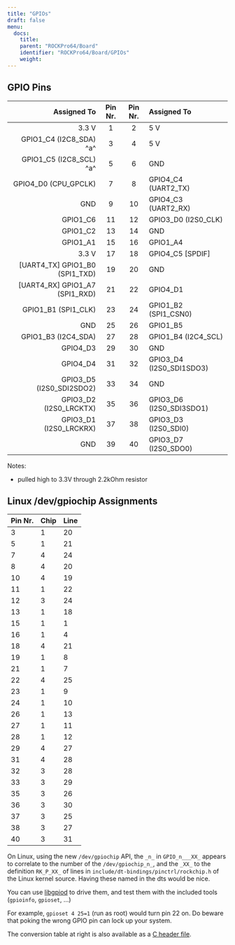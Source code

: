 ```yaml
---
title: "GPIOs"
draft: false
menu:
  docs:
    title:
    parent: "ROCKPro64/Board"
    identifier: "ROCKPro64/Board/GPIOs"
    weight: 
---
```


## GPIO Pins

| Assigned To | Pin Nr. | Pin Nr. | Assigned To |
| --: | :-: | :-: | :-- |
| 3.3 V | 1 | 2 | 5 V |
| GPIO1_C4 (I2C8_SDA) ^a^ | 3 | 4 | 5 V |
| GPIO1_C5 (I2C8_SCL) ^a^ | 5 | 6 | GND |
| GPIO4_D0 (CPU_GPCLK) | 7 | 8 | GPIO4_C4 (UART2_TX) |
| GND | 9 | 10 | GPIO4_C3 (UART2_RX) |
| GPIO1_C6 | 11 | 12 | GPIO3_D0 (I2S0_CLK) |
| GPIO1_C2 | 13 | 14 | GND |
| GPIO1_A1 | 15 | 16 | GPIO1_A4 |
| 3.3 V | 17 | 18 | GPIO4_C5 [SPDIF] |
| [UART4_TX] GPIO1_B0 (SPI1_TXD) | 19 | 20 | GND |
| [UART4_RX] GPIO1_A7 (SPI1_RXD) | 21 | 22 | GPIO4_D1 |
| GPIO1_B1 (SPI1_CLK) | 23 | 24 | GPIO1_B2 (SPI1_CSN0) |
| GND | 25 | 26 | GPIO1_B5 |
| GPIO1_B3 (I2C4_SDA) | 27 | 28 | GPIO1_B4 (I2C4_SCL) |
| GPIO4_D3 | 29 | 30 | GND |
| GPIO4_D4 | 31 | 32 | GPIO3_D4 (I2S0_SDI1SDO3) |
| GPIO3_D5 (I2S0_SDI2SDO2) | 33 | 34 | GND |
| GPIO3_D2 (I2S0_LRCKTX) | 35 | 36 | GPIO3_D6 (I2S0_SDI3SDO1) |
| GPIO3_D1 (I2S0_LRCKRX) | 37 | 38 | GPIO3_D3 (I2S0_SDI0) |
| GND | 39 | 40 | GPIO3_D7 (I2S0_SDO0) |

Notes: 

* pulled high to 3.3V through 2.2kOhm resistor

## Linux /dev/gpiochip Assignments

| Pin Nr. | Chip | Line |
| --- | --- | --- |
| 3 | 1 | 20  |
| 5 | 1 | 21  |
| 7 | 4 | 24  |
| 8 | 4 | 20  |
| 10 | 4 | 19  |
| 11 | 1 | 22  |
| 12 | 3 | 24  |
| 13 | 1 | 18  |
| 15 | 1 | 1  |
| 16 | 1 | 4  |
| 18 | 4 | 21  |
| 19 | 1 | 8  |
| 21 | 1 | 7  |
| 22 | 4 | 25  |
| 23 | 1 | 9  |
| 24 | 1 | 10  |
| 26 | 1 | 13  |
| 27 | 1 | 11  |
| 28 | 1 | 12  |
| 29 | 4 | 27  |
| 31 | 4 | 28  |
| 32 | 3 | 28  |
| 33 | 3 | 29  |
| 35 | 3 | 26  |
| 36 | 3 | 30  |
| 37 | 3 | 25  |
| 38 | 3 | 27  |
| 40 | 3 | 31 |

On Linux, using the new `/dev/gpiochip` API, the `_n_` in `GPIO_n___XX_` appears to correlate to the number of the `/dev/gpiochip_n_`, and the `_XX_` to the definition `RK_P_XX_` of lines in `include/dt-bindings/pinctrl/rockchip.h` of the Linux kernel source. Having these named in the dts would be nice.

You can use [libgpiod](https://git.kernel.org/pub/scm/libs/libgpiod/libgpiod.git/) to drive them, and test them with the included tools (`gpioinfo`, `gpioset`, ...)

For example, `gpioset 4 25=1` (run as root) would turn pin 22 on. Do beware that poking the wrong GPIO pin can lock up your system.

The conversion table at right is also available as a [C header file](https://gist.github.com/CounterPillow/fe066655bf2d929148fe6eb3f15b1dd5).
